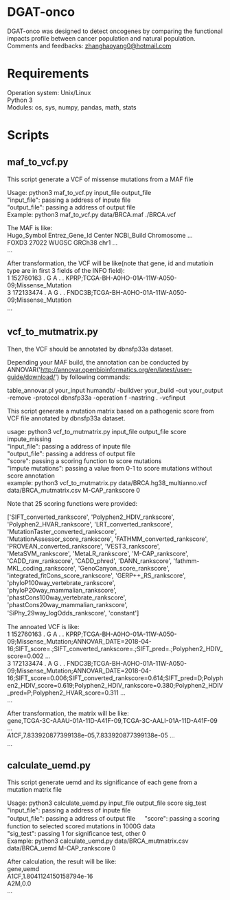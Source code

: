 # DGAT-onco
DGAT-onco was designed to detect oncogenes by comparing the functional impacts profile between cancer population and natural population.  
Comments and feedbacks: zhanghaoyang0@hotmail.com  
# Requirements
Operation system: Unix/Linux  
Python 3  
Modules: os, sys, numpy, pandas, math, stats  
# Scripts
## maf_to_vcf.py　　
This script generate a VCF of missense mutations from a MAF file  

Usage: python3 maf_to_vcf.py input_file output_file  
"input_file": passing a address of inpute file  
"output_file": passing a address of output file  
Example: python3 maf_to_vcf.py data/BRCA.maf ./BRCA.vcf  

The MAF is like:  
Hugo_Symbol	Entrez_Gene_Id	Center	NCBI_Build	Chromosome	...  
FOXD3	27022	WUGSC	GRCh38	chr1	...  
...  

After transformation, the VCF will be like(note that gene, id and mutatioin type are in first 3 fields of the INFO field):  
1	152760163	.	G	A	.	.	KPRP;TCGA-BH-A0HO-01A-11W-A050-09;Missense_Mutation  
3	172133474	.	A	G	.	.	FNDC3B;TCGA-BH-A0HO-01A-11W-A050-09;Missense_Mutation  
...　　

## vcf_to_mutmatrix.py　　
Then, the VCF should be annotated by  dbnsfp33a dataset.  

Depending your MAF build, the annotation can be conducted by ANNOVAR('http://annovar.openbioinformatics.org/en/latest/user-guide/download/') by following commands:  

table_annovar.pl your_input humandb/ -buildver your_build -out your_output -remove -protocol dbnsfp33a -operation f -nastring . -vcfinput  

This script generate a mutation matrix based on a pathogenic score from VCF file annotated by dbnsfp33a dataset. 

usage: python3 vcf_to_mutmatrix.py input_file output_file score impute_missing  
"input_file": passing a address of inpute file  
"output_file": passing a address of output file  
"score": passing a scoring function to score mutations  
"impute mutations": passing a value from 0-1 to score mutations without score annotation  
example: python3 vcf_to_mutmatrix.py data/BRCA.hg38_multianno.vcf data/BRCA_mutmatrix.csv M-CAP_rankscore 0  

Note that 25 scoring functions were provided:  

['SIFT_converted_rankscore', 'Polyphen2_HDIV_rankscore', 'Polyphen2_HVAR_rankscore', 'LRT_converted_rankscore',
 'MutationTaster_converted_rankscore', 'MutationAssessor_score_rankscore', 'FATHMM_converted_rankscore',
 'PROVEAN_converted_rankscore', 'VEST3_rankscore', 'MetaSVM_rankscore', 'MetaLR_rankscore', 'M-CAP_rankscore',
 'CADD_raw_rankscore', 'CADD_phred', 'DANN_rankscore', 'fathmm-MKL_coding_rankscore', 'GenoCanyon_score_rankscore', 'integrated_fitCons_score_rankscore',
 'GERP++_RS_rankscore', 'phyloP100way_vertebrate_rankscore', 'phyloP20way_mammalian_rankscore', 'phastCons100way_vertebrate_rankscore',
 'phastCons20way_mammalian_rankscore', 'SiPhy_29way_logOdds_rankscore', 'constant']　　
 
The annoated VCF is like:  
1	152760163	.	G	A	.	.	KPRP;TCGA-BH-A0HO-01A-11W-A050-09;Missense_Mutation;ANNOVAR_DATE=2018-04-16;SIFT_score=.;SIFT_converted_rankscore=.;SIFT_pred=.;Polyphen2_HDIV_score=0.002 ...  
3	172133474	.	A	G	.	.	FNDC3B;TCGA-BH-A0HO-01A-11W-A050-09;Missense_Mutation;ANNOVAR_DATE=2018-04-16;SIFT_score=0.006;SIFT_converted_rankscore=0.614;SIFT_pred=D;Polyphen2_HDIV_score=0.619;Polyphen2_HDIV_rankscore=0.380;Polyphen2_HDIV_pred=P;Polyphen2_HVAR_score=0.311 ...  
...  

After transformation, the matrix will be like:  
gene,TCGA-3C-AAAU-01A-11D-A41F-09,TCGA-3C-AALI-01A-11D-A41F-09 ...  
A1CF,7.833920877399138e-05,7.833920877399138e-05 ...  
...　　

## calculate_uemd.py  
This script generate uemd and its significance of each gene from a mutation matrix file  

Usage: python3 calculate_uemd.py input_file output_file score sig_test  
"input_file": passing a address of inpute file  
"output_file": passing a address of output file  　
"score": passing a scoring function to selected scored mutations in 1000G data  
"sig_test": passing 1 for significance test, other 0  
Example: python3 calculate_uemd.py data/BRCA_mutmatrix.csv data/BRCA_uemd  M-CAP_rankscore 0  

After calculation, the result will be like:  
gene,uemd  
A1CF,1.8041124150158794e-16  
A2M,0.0  
...  
